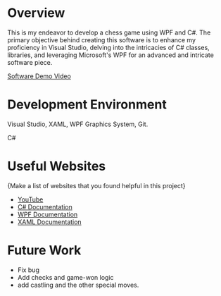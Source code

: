 # Overview

This is my endeavor to develop a chess game using WPF and C#. The primary objective behind creating this software is to enhance my proficiency in Visual Studio, delving into the intricacies of C# classes, libraries, and leveraging Microsoft's WPF for an advanced and intricate software piece.



[Software Demo Video](https://youtu.be/i9AsjqDrSYU)

# Development Environment

Visual Studio, XAML, WPF Graphics System, Git.

C#

# Useful Websites

{Make a list of websites that you found helpful in this project}

- [YouTube](http://url.link.goes.here)
- [C# Documentation](https://learn.microsoft.com/en-us/dotnet/csharp/)
- [WPF Documentation](https://learn.microsoft.com/en-us/dotnet/desktop/wpf/?view=netdesktop-8.0)
- [XAML Documentation](https://learn.microsoft.com/en-us/dotnet/desktop/wpf/xaml/?view=netdesktop-8.0)

# Future Work

- Fix bug
- Add checks and game-won logic
- add castling and the other special moves. 
